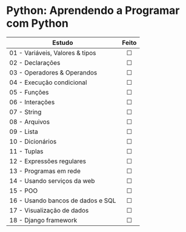 # Python: Aprendendo a Programar com Python
| Estudo | Feito |
|---|:---:|
| 01 - Variáveis, Valores & tipos |  ☐  |
| 02 - Declarações                |  ☐  |
| 03 - Operadores & Operandos     |  ☐  |
| 04 - Execução condicional       |  ☐  |
| 05 - Funções                    |  ☐  |
| 06 - Interações                 |  ☐  |
| 07 - String                     |  ☐  |
| 08 - Arquivos                   |  ☐  |
| 09 - Lista                      |  ☐  |
| 10 - Dicionários                |  ☐  |
| 11 - Tuplas                     |  ☐  |
| 12 - Expressões regulares       |  ☐  |
| 13 - Programas em rede          |  ☐  |
| 14 - Usando serviços da web     |  ☐  |
| 15 - POO                        |  ☐  |
| 16 - Usando bancos de dados e SQL | ☐ |
| 17 - Visualização de dados      |  ☐  |
|18 - Django framework            |  ☐  |
